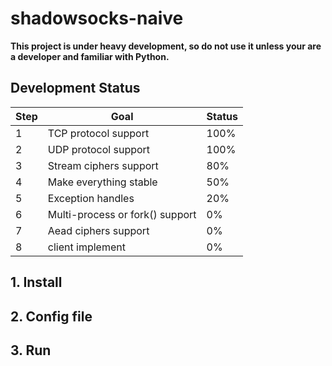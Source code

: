# shadowsocks-naive

**This project is under heavy development, so do not use it unless your are a developer and familiar with Python.**

## Development Status
|Step|Goal|Status|
|-|-|-|
|1|TCP protocol support|100%|
|2|UDP protocol support|100%|
|3|Stream ciphers support|80%|
|4|Make everything stable|50%|
|5|Exception handles|20%|
|6|Multi-process or fork() support|0%|
|7|Aead ciphers support|0%|
|8|client implement|0%|

## 1. Install

## 2. Config file

## 3. Run
